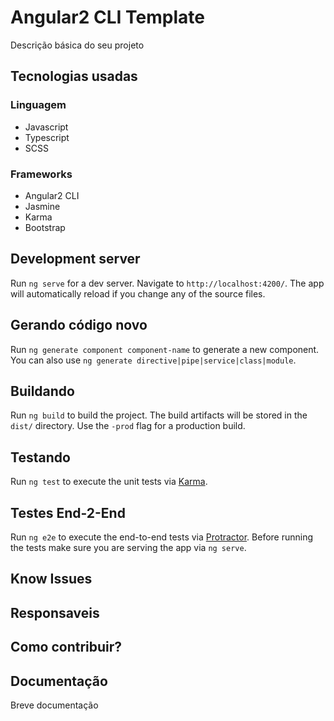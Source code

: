 # Angular2 CLI Template

Descrição básica do seu projeto

## Tecnologias usadas

### Linguagem
- Javascript
- Typescript
- SCSS

### Frameworks
- Angular2 CLI 
- Jasmine
- Karma
- Bootstrap

## Development server

Run `ng serve` for a dev server. Navigate to `http://localhost:4200/`. The app will automatically reload if you change any of the source files.

## Gerando código novo

Run `ng generate component component-name` to generate a new component. You can also use `ng generate directive|pipe|service|class|module`.

## Buildando

Run `ng build` to build the project. The build artifacts will be stored in the `dist/` directory. Use the `-prod` flag for a production build.

## Testando

Run `ng test` to execute the unit tests via [Karma](https://karma-runner.github.io).

## Testes End-2-End

Run `ng e2e` to execute the end-to-end tests via [Protractor](http://www.protractortest.org/).
Before running the tests make sure you are serving the app via `ng serve`.

## Know Issues

## Responsaveis

## Como contribuir?

## Documentação

Breve documentação
